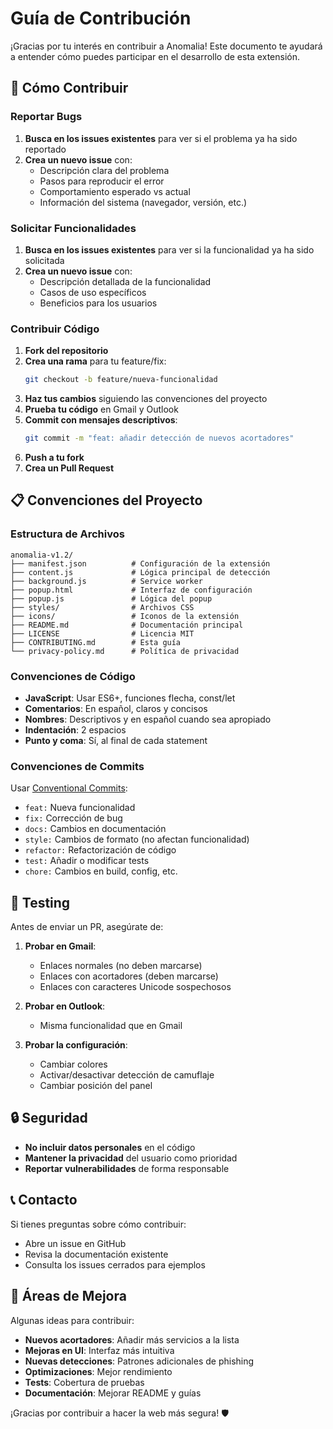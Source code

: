 # Guía de Contribución

¡Gracias por tu interés en contribuir a Anomalia! Este documento te ayudará a entender cómo puedes participar en el desarrollo de esta extensión.

## 🚀 Cómo Contribuir

### Reportar Bugs

1. **Busca en los issues existentes** para ver si el problema ya ha sido reportado
2. **Crea un nuevo issue** con:
   - Descripción clara del problema
   - Pasos para reproducir el error
   - Comportamiento esperado vs actual
   - Información del sistema (navegador, versión, etc.)

### Solicitar Funcionalidades

1. **Busca en los issues existentes** para ver si la funcionalidad ya ha sido solicitada
2. **Crea un nuevo issue** con:
   - Descripción detallada de la funcionalidad
   - Casos de uso específicos
   - Beneficios para los usuarios

### Contribuir Código

1. **Fork del repositorio**
2. **Crea una rama** para tu feature/fix:
   ```bash
   git checkout -b feature/nueva-funcionalidad
   ```
3. **Haz tus cambios** siguiendo las convenciones del proyecto
4. **Prueba tu código** en Gmail y Outlook
5. **Commit con mensajes descriptivos**:
   ```bash
   git commit -m "feat: añadir detección de nuevos acortadores"
   ```
6. **Push a tu fork**
7. **Crea un Pull Request**

## 📋 Convenciones del Proyecto

### Estructura de Archivos

```
anomalia-v1.2/
├── manifest.json          # Configuración de la extensión
├── content.js             # Lógica principal de detección
├── background.js          # Service worker
├── popup.html             # Interfaz de configuración
├── popup.js               # Lógica del popup
├── styles/                # Archivos CSS
├── icons/                 # Iconos de la extensión
├── README.md              # Documentación principal
├── LICENSE                # Licencia MIT
├── CONTRIBUTING.md        # Esta guía
└── privacy-policy.md      # Política de privacidad
```

### Convenciones de Código

- **JavaScript**: Usar ES6+, funciones flecha, const/let
- **Comentarios**: En español, claros y concisos
- **Nombres**: Descriptivos y en español cuando sea apropiado
- **Indentación**: 2 espacios
- **Punto y coma**: Sí, al final de cada statement

### Convenciones de Commits

Usar [Conventional Commits](https://www.conventionalcommits.org/):

- `feat:` Nueva funcionalidad
- `fix:` Corrección de bug
- `docs:` Cambios en documentación
- `style:` Cambios de formato (no afectan funcionalidad)
- `refactor:` Refactorización de código
- `test:` Añadir o modificar tests
- `chore:` Cambios en build, config, etc.

## 🧪 Testing

Antes de enviar un PR, asegúrate de:

1. **Probar en Gmail**:
   - Enlaces normales (no deben marcarse)
   - Enlaces con acortadores (deben marcarse)
   - Enlaces con caracteres Unicode sospechosos

2. **Probar en Outlook**:
   - Misma funcionalidad que en Gmail

3. **Probar la configuración**:
   - Cambiar colores
   - Activar/desactivar detección de camuflaje
   - Cambiar posición del panel

## 🔒 Seguridad

- **No incluir datos personales** en el código
- **Mantener la privacidad** del usuario como prioridad
- **Reportar vulnerabilidades** de forma responsable

## 📞 Contacto

Si tienes preguntas sobre cómo contribuir:

- Abre un issue en GitHub
- Revisa la documentación existente
- Consulta los issues cerrados para ejemplos

## 🎯 Áreas de Mejora

Algunas ideas para contribuir:

- **Nuevos acortadores**: Añadir más servicios a la lista
- **Mejoras en UI**: Interfaz más intuitiva
- **Nuevas detecciones**: Patrones adicionales de phishing
- **Optimizaciones**: Mejor rendimiento
- **Tests**: Cobertura de pruebas
- **Documentación**: Mejorar README y guías

¡Gracias por contribuir a hacer la web más segura! 🛡️ 